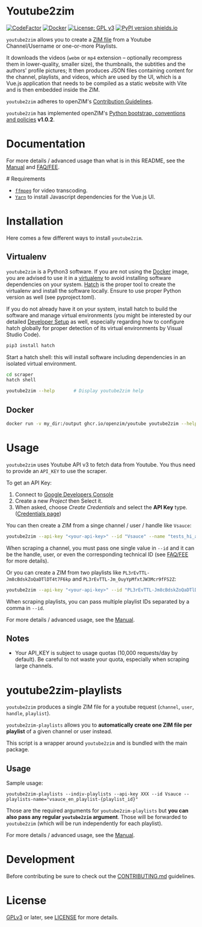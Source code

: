 Youtube2zim
=============

[![CodeFactor](https://www.codefactor.io/repository/github/openzim/youtube/badge)](https://www.codefactor.io/repository/github/openzim/youtube)
[![Docker](https://ghcr-badge.deta.dev/openzim/youtube/latest_tag?label=docker)](https://ghcr.io/openzim/youtube)
[![License: GPL v3](https://img.shields.io/badge/License-GPLv3-blue.svg)](https://www.gnu.org/licenses/gpl-3.0)
[![PyPI version shields.io](https://img.shields.io/pypi/v/youtube2zim.svg)](https://pypi.org/project/youtube2zim/)

`youtube2zim` allows you to create a [ZIM file](https://openzim.org)
from a Youtube Channel/Username or one-or-more Playlists.

It downloads the videos (`webm` or `mp4` extension – optionally
recompress them in lower-quality, smaller size), the thumbnails, the
subtitles and the authors' profile pictures; It then produces JSON files containing content for the channel, playlists, and videos, which are used by the UI, which is a Vue.js application that needs to be compiled as a static website with Vite and is then embedded inside the ZIM.

`youtube2zim` adheres to openZIM's [Contribution Guidelines](https://github.com/openzim/overview/wiki/Contributing).

`youtube2zim` has implemented openZIM's [Python bootstrap, conventions and policies](https://github.com/openzim/_python-bootstrap/blob/main/docs/Policy.md) **v1.0.2**.

# Documentation

For more details / advanced usage than what is in this README, see the [Manual](https://github.com/openzim/youtube/wiki/Manual) and [FAQ/FEE](https://github.com/openzim/youtube/wiki/FAQ---FEE).

# Requirements

* [`ffmpeg`](https://ffmpeg.org/) for video transcoding.
* [`Yarn`](https://yarnpkg.com/getting-started/install) to install Javascript dependencies for the Vue.js UI.

# Installation

Here comes a few different ways to install `youtube2zim`.

## Virtualenv

`youtube2zim` is a Python3 software. If you are not using the [Docker](https://docker.com) image,
you are advised to use it in a [virtualenv](https://virtualenv.pypa.io) to avoid installing software
dependencies on your system. [Hatch](https://hatch.pypa.io/) is the proper tool to create the
virtualenv and install the software locally. Ensure to use proper Python version as well (see
pyproject.toml).

If you do not already have it on your system, install hatch to build the software and manage virtual
environments (you might be interested by our detailed
[Developer Setup](https://github.com/openzim/_python-bootstrap/blob/main/docs/Developer-Setup.md) as well,
especially regarding how to configure hatch globally for proper detection of its virtual environments
by Visual Studio Code).

``` bash
pip3 install hatch
```

Start a hatch shell: this will install software including dependencies in an isolated virtual environment.

``` bash
cd scraper
hatch shell
```

```bash
youtube2zim --help       # Display youtube2zim help
```

## Docker

```bash
docker run -v my_dir:/output ghcr.io/openzim/youtube youtube2zim --help
```

# Usage

`youtube2zim` uses Youtube API v3 to fetch data from Youtube. You thus need to provide an `API_KEY` to use the scraper.

To get an API Key:

1. Connect to [Google Developers Console](https://console.developers.google.com/apis)
2. Create a new _Project_ then Select it.
3. When asked, choose _Create Credentials_ and select the **API Key** type. ([Credentials page](https://console.developers.google.com/apis/credentials))

You can then create a ZIM from a singe channel / user / handle like `Vsauce`:

```bash
youtube2zim --api-key "<your-api-key>" --id "Vsauce" --name "tests_hi_avanti"
```

When scraping a channel, you must pass one single value in `--id` and it can be the handle, user, or even the corresponding technical ID (see [FAQ/FEE](https://github.com/openzim/youtube/wiki/FAQ---FEE) for more details).

Or you can create a ZIM from two playlists like `PL3rEvTTL-Jm8cBdskZoQaDTlDT4t7F6kp` and `PL3rEvTTL-Jm_OuyYpMfxtJW3Mcr9fFS2Z`:

```bash
youtube2zim --api-key "<your-api-key>" --id "PL3rEvTTL-Jm8cBdskZoQaDTlDT4t7F6kp,PL3rEvTTL-Jm_OuyYpMfxtJW3Mcr9fFS2Z" --name "tests_hi_avanti"
```

When scraping playlists, you can pass multiple playlist IDs separated by a comma in `--id`.

For more details / advanced usage, see the [Manual](https://github.com/openzim/youtube/wiki/Manual).

## Notes

* Your API_KEY is subject to usage quotas (10,000 requests/day by default). Be careful to not waste your quota, especially when scraping large channels.

# youtube2zim-playlists

`youtube2zim` produces a single ZIM file for a youtube request (`channel`, `user`, `handle`, `playlist`).

`youtube2zim-playlists` allows you to **automatically create one ZIM file per playlist** of a given channel or user instead.

This script is a wrapper around `youtube2zim` and is bundled with the main package.

## Usage

Sample usage:

```
youtube2zim-playlists --indiv-playlists --api-key XXX --id Vsauce --playlists-name="vsauce_en_playlist-{playlist_id}"
```

Those are the required arguments for `youtube2zim-playlists` but **you can also pass any regular `youtube2zim` argument**. Those will be forwarded to `youtube2zim` (which will be run independently for each playlist).

For more details / advanced usage, see the [Manual](https://github.com/openzim/youtube/wiki/Manual).

# Development

Before contributing be sure to check out the
[CONTRIBUTING.md](CONTRIBUTING.md) guidelines.

# License

[GPLv3](https://www.gnu.org/licenses/gpl-3.0) or later, see
[LICENSE](LICENSE) for more details.
